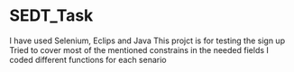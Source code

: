 # SEDT_Task
I have used Selenium, Eclips and Java
This projct is for testing the sign up
Tried to cover most of the mentioned constrains in the needed fields
I coded different functions for each senario 
